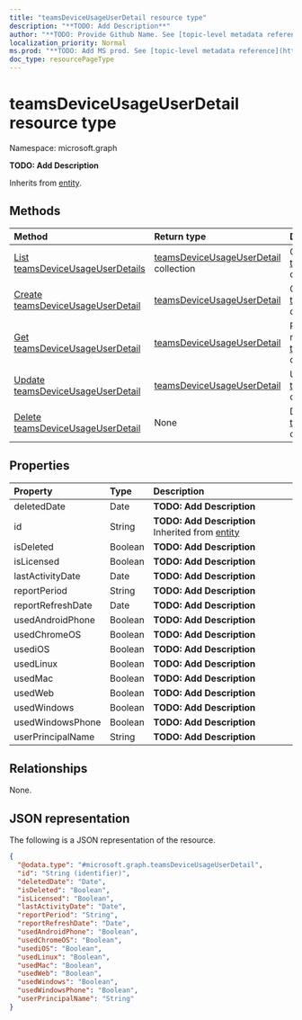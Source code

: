 ```yaml
---
title: "teamsDeviceUsageUserDetail resource type"
description: "**TODO: Add Description**"
author: "**TODO: Provide Github Name. See [topic-level metadata reference](https://msgo.azurewebsites.net/add/document/guidelines/metadata.html#topic-level-metadata)**"
localization_priority: Normal
ms.prod: "**TODO: Add MS prod. See [topic-level metadata reference](https://msgo.azurewebsites.net/add/document/guidelines/metadata.html#topic-level-metadata)**"
doc_type: resourcePageType
---
```


# teamsDeviceUsageUserDetail resource type

Namespace: microsoft.graph



**TODO: Add Description**


Inherits from [entity](../resources/entity.md).

## Methods
|Method|Return type|Description|
|:---|:---|:---|
|[List teamsDeviceUsageUserDetails](../api/teamsdeviceusageuserdetail-list.md)|[teamsDeviceUsageUserDetail](../resources/teamsdeviceusageuserdetail.md) collection|Get a list of the [teamsDeviceUsageUserDetail](../resources/teamsdeviceusageuserdetail.md) objects and their properties.|
|[Create teamsDeviceUsageUserDetail](../api/teamsdeviceusageuserdetail-create.md)|[teamsDeviceUsageUserDetail](../resources/teamsdeviceusageuserdetail.md)|Create a new [teamsDeviceUsageUserDetail](../resources/teamsdeviceusageuserdetail.md) object.|
|[Get teamsDeviceUsageUserDetail](../api/teamsdeviceusageuserdetail-get.md)|[teamsDeviceUsageUserDetail](../resources/teamsdeviceusageuserdetail.md)|Read the properties and relationships of a [teamsDeviceUsageUserDetail](../resources/teamsdeviceusageuserdetail.md) object.|
|[Update teamsDeviceUsageUserDetail](../api/teamsdeviceusageuserdetail-update.md)|[teamsDeviceUsageUserDetail](../resources/teamsdeviceusageuserdetail.md)|Update the properties of a [teamsDeviceUsageUserDetail](../resources/teamsdeviceusageuserdetail.md) object.|
|[Delete teamsDeviceUsageUserDetail](../api/teamsdeviceusageuserdetail-delete.md)|None|Deletes a [teamsDeviceUsageUserDetail](../resources/teamsdeviceusageuserdetail.md) object.|

## Properties
|Property|Type|Description|
|:---|:---|:---|
|deletedDate|Date|**TODO: Add Description**|
|id|String|**TODO: Add Description** Inherited from [entity](../resources/entity.md)|
|isDeleted|Boolean|**TODO: Add Description**|
|isLicensed|Boolean|**TODO: Add Description**|
|lastActivityDate|Date|**TODO: Add Description**|
|reportPeriod|String|**TODO: Add Description**|
|reportRefreshDate|Date|**TODO: Add Description**|
|usedAndroidPhone|Boolean|**TODO: Add Description**|
|usedChromeOS|Boolean|**TODO: Add Description**|
|usediOS|Boolean|**TODO: Add Description**|
|usedLinux|Boolean|**TODO: Add Description**|
|usedMac|Boolean|**TODO: Add Description**|
|usedWeb|Boolean|**TODO: Add Description**|
|usedWindows|Boolean|**TODO: Add Description**|
|usedWindowsPhone|Boolean|**TODO: Add Description**|
|userPrincipalName|String|**TODO: Add Description**|

## Relationships
None.

## JSON representation
The following is a JSON representation of the resource.
<!-- {
  "blockType": "resource",
  "keyProperty": "id",
  "@odata.type": "microsoft.graph.teamsDeviceUsageUserDetail",
  "baseType": "microsoft.graph.entity",
  "openType": false
}
-->
``` json
{
  "@odata.type": "#microsoft.graph.teamsDeviceUsageUserDetail",
  "id": "String (identifier)",
  "deletedDate": "Date",
  "isDeleted": "Boolean",
  "isLicensed": "Boolean",
  "lastActivityDate": "Date",
  "reportPeriod": "String",
  "reportRefreshDate": "Date",
  "usedAndroidPhone": "Boolean",
  "usedChromeOS": "Boolean",
  "usediOS": "Boolean",
  "usedLinux": "Boolean",
  "usedMac": "Boolean",
  "usedWeb": "Boolean",
  "usedWindows": "Boolean",
  "usedWindowsPhone": "Boolean",
  "userPrincipalName": "String"
}
```

